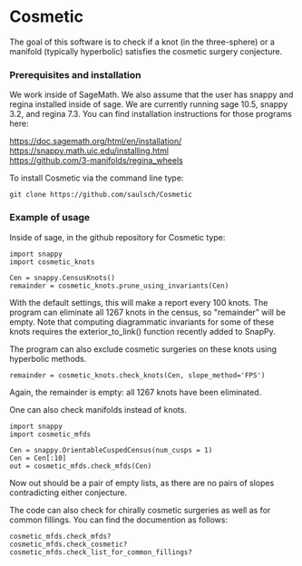 # Cosmetic

The goal of this software is to check if a knot (in the three-sphere)
or a manifold (typically hyperbolic) satisfies the cosmetic surgery
conjecture.

### Prerequisites and installation

We work inside of SageMath.
We also assume that the user has snappy and regina installed inside of sage.
We are currently running sage 10.5, snappy 3.2, and regina 7.3.
You can find installation instructions for those programs here:

https://doc.sagemath.org/html/en/installation/  \
https://snappy.math.uic.edu/installing.html  \
https://github.com/3-manifolds/regina_wheels

To install Cosmetic via the command line type:

```
git clone https://github.com/saulsch/Cosmetic
```

### Example of usage

Inside of sage, in the github repository for Cosmetic type:

```
import snappy
import cosmetic_knots

Cen = snappy.CensusKnots()
remainder = cosmetic_knots.prune_using_invariants(Cen)
```

With the default settings, this will make a report every 100 knots.
The program can eliminate all 1267 knots in the census, so "remainder" 
will be empty. Note that computing diagrammatic invariants for some of 
these knots requires the exterior_to_link() function recently added to SnapPy.

The program can also exclude cosmetic surgeries on these knots
using hyperbolic methods.
```
remainder = cosmetic_knots.check_knots(Cen, slope_method='FPS')
```

Again, the remainder is empty: all 1267 knots have been eliminated.

One can also check manifolds instead of knots.

```
import snappy
import cosmetic_mfds

Cen = snappy.OrientableCuspedCensus(num_cusps = 1)
Cen = Cen[:10]
out = cosmetic_mfds.check_mfds(Cen)
```

Now out should be a pair of empty lists, as there are no pairs of
slopes contradicting either conjecture.

The code can also check for chirally cosmetic surgeries as well as for
common fillings.  You can find the documention as follows:

```
cosmetic_mfds.check_mfds?
cosmetic_mfds.check_cosmetic?
cosmetic_mfds.check_list_for_common_fillings?
```
